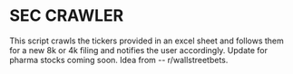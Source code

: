 # SEC CRAWLER

This script crawls the tickers provided in an excel sheet and follows them for a new 8k or 4k filing and notifies the user accordingly. 
Update for pharma stocks coming soon. Idea from -- r/wallstreetbets.
